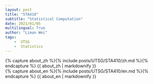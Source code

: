 ```yaml
---
layout: post
title: "STA410"
subtitle: "Statistical Computation"
date: 2021/01/05
multilingual: True
author: "Liman Wei"
tags:
    -  UTSG    
    -  Statistics
---
```

<!-- Chinese Version -->
<div class="zh post-container">
    {% capture about_zh %}{% include posts/UTSG/STA410/zh.md %}{% endcapture %}
    {{ about_zh | markdownify }}
</div>

<!-- English Version -->
<div class="en post-container">
    {% capture about_en %}{% include posts/UTSG/STA410/en.md %}{% endcapture %}
    {{ about_en | markdownify }}
</div>
